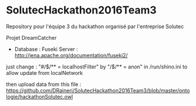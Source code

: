 # SolutecHackathon2016Team3
Repository pour l'équipe 3 du hackathon organisé par l'entreprise Solutec

Projet DreamCatcher

- Database : Fuseki Server : http://jena.apache.org/documentation/fuseki2/

just change  : 
"#/$/** = localhostFilter" by "/$/** = anon" in /run/shino.ini to allow update from localNetwork

then upload data from this file : https://github.com/DRaineri/SolutecHackathon2016Team3/blob/master/ontologie/hackathonSolutec.owl


